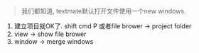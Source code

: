 > 我们都知道, textmate默认打开文件使用一个new windows.

1. 建立项目就OK了.  shift cmd P 或者file brower -> project folder
2. view -> show file brower
3. window -> merge windows